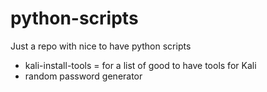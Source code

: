 # python-scripts

Just a repo with nice to have python scripts

- kali-install-tools = for a list of good to have tools for Kali
- random password generator
